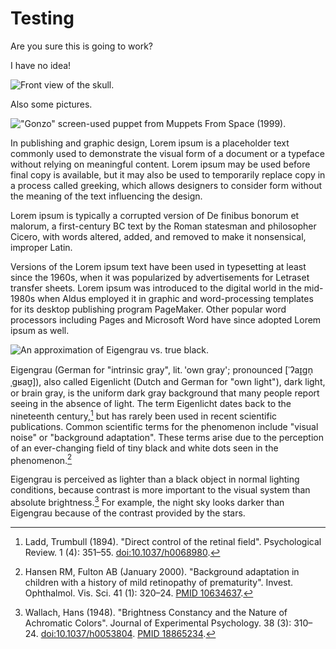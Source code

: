# Testing

Are you sure this is going to work?

I have no idea!

![Front view of the skull.](/img/skull.min.png)

Also some pictures.

!["Gonzo" screen-used puppet from *Muppets From Space
(1999)*.](/img/gonzo.min.png)

In publishing and graphic design, Lorem ipsum is a placeholder text
commonly used to demonstrate the visual form of a document or a typeface
without relying on meaningful content.  Lorem ipsum may be used before
final copy is available, but it may also be used to temporarily replace
copy in a process called greeking, which allows designers to consider
form without the meaning of the text influencing the design.

Lorem ipsum is typically a corrupted version of De finibus bonorum et
malorum, a first-century BC text by the Roman statesman and philosopher
Cicero, with words altered, added, and removed to make it nonsensical,
improper Latin.

Versions of the Lorem ipsum text have been used in typesetting at least
since the 1960s, when it was popularized by advertisements for Letraset
transfer sheets.  Lorem ipsum was introduced to the digital world in
the mid-1980s when Aldus employed it in graphic and word-processing
templates for its desktop publishing program PageMaker.  Other popular
word processors including Pages and Microsoft Word have since adopted
Lorem ipsum as well.

![An approximation of Eigengrau vs. true black.](/img/eigengrau.min.png)

Eigengrau (German for "intrinsic gray", lit. 'own gray'; pronounced
[ˈʔaɪ̯gn̩ˌgʁaʊ̯]), also called Eigenlicht (Dutch and German
for "own light"), dark light, or brain gray, is the uniform dark gray
background that many people report seeing in the absence of light. The
term Eigenlicht dates back to the nineteenth century,[^1] but has rarely
been used in recent scientific publications. Common scientific terms for
the phenomenon include "visual noise" or "background adaptation". These
terms arise due to the perception of an ever-changing field of tiny
black and white dots seen in the phenomenon.[^2]

Eigengrau is perceived as lighter than a black object in normal lighting
conditions, because contrast is more important to the visual system than
absolute brightness.[^3] For example, the night sky looks darker than
Eigengrau because of the contrast provided by the stars.

[^1]: Ladd, Trumbull (1894). "Direct control of
the retinal field". Psychological Review. 1 (4):
351–55. [doi:10.1037/h0068980](https://doi.org/10.1037/h0068980).

[^2]: Hansen RM, Fulton AB (January 2000). "Background
adaptation in children with a history of mild retinopathy of
prematurity". Invest. Ophthalmol. Vis. Sci. 41 (1): 320–24.
[PMID 10634637](https://pubmed.ncbi.nlm.nih.gov/10634637).

[^3]: Wallach, Hans (1948). "Brightness Constancy and the Nature
of Achromatic Colors". Journal of Experimental Psychology. 38 (3):
310–24. [doi:10.1037/h0053804](https://doi.org/10.1037/h0053804). [PMID
18865234](https://pubmed.ncbi.nlm.nih.gov/18865234).
